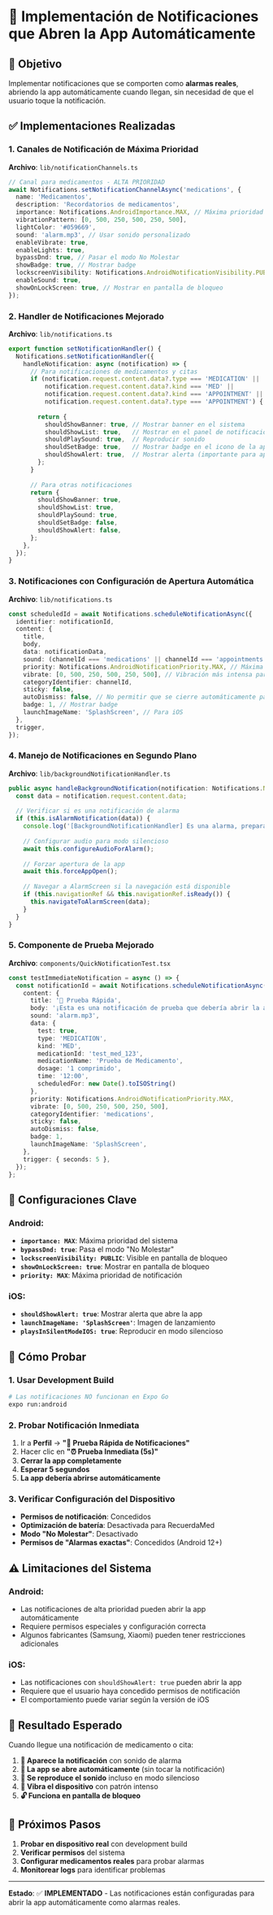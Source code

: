 # 🔔 Implementación de Notificaciones que Abren la App Automáticamente

## 🎯 **Objetivo**

Implementar notificaciones que se comporten como **alarmas reales**, abriendo la app automáticamente cuando llegan, sin necesidad de que el usuario toque la notificación.

## ✅ **Implementaciones Realizadas**

### 1. **Canales de Notificación de Máxima Prioridad**

**Archivo**: `lib/notificationChannels.ts`

```typescript
// Canal para medicamentos - ALTA PRIORIDAD
await Notifications.setNotificationChannelAsync('medications', {
  name: 'Medicamentos',
  description: 'Recordatorios de medicamentos',
  importance: Notifications.AndroidImportance.MAX, // Máxima prioridad
  vibrationPattern: [0, 500, 250, 500, 250, 500],
  lightColor: '#059669',
  sound: 'alarm.mp3', // Usar sonido personalizado
  enableVibrate: true,
  enableLights: true,
  bypassDnd: true, // Pasar el modo No Molestar
  showBadge: true, // Mostrar badge
  lockscreenVisibility: Notifications.AndroidNotificationVisibility.PUBLIC,
  enableSound: true,
  showOnLockScreen: true, // Mostrar en pantalla de bloqueo
});
```

### 2. **Handler de Notificaciones Mejorado**

**Archivo**: `lib/notifications.ts`

```typescript
export function setNotificationHandler() {
  Notifications.setNotificationHandler({
    handleNotification: async (notification) => {
      // Para notificaciones de medicamentos y citas
      if (notification.request.content.data?.type === 'MEDICATION' || 
          notification.request.content.data?.kind === 'MED' ||
          notification.request.content.data?.kind === 'APPOINTMENT' ||
          notification.request.content.data?.type === 'APPOINTMENT') {
        
        return {
          shouldShowBanner: true, // Mostrar banner en el sistema
          shouldShowList: true,   // Mostrar en el panel de notificaciones
          shouldPlaySound: true,  // Reproducir sonido
          shouldSetBadge: true,   // Mostrar badge en el icono de la app
          shouldShowAlert: true,  // Mostrar alerta (importante para apertura automática)
        };
      }
      
      // Para otras notificaciones
      return {
        shouldShowBanner: true,
        shouldShowList: true,
        shouldPlaySound: true,
        shouldSetBadge: false,
        shouldShowAlert: false,
      };
    },
  });
}
```

### 3. **Notificaciones con Configuración de Apertura Automática**

**Archivo**: `lib/notifications.ts`

```typescript
const scheduledId = await Notifications.scheduleNotificationAsync({
  identifier: notificationId,
  content: {
    title,
    body,
    data: notificationData,
    sound: (channelId === 'medications' || channelId === 'appointments') ? 'alarm.mp3' : 'default',
    priority: Notifications.AndroidNotificationPriority.MAX, // Máxima prioridad para alarmas
    vibrate: [0, 500, 250, 500, 250, 500], // Vibración más intensa para alarmas
    categoryIdentifier: channelId,
    sticky: false,
    autoDismiss: false, // No permitir que se cierre automáticamente para alarmas
    badge: 1, // Mostrar badge
    launchImageName: 'SplashScreen', // Para iOS
  },
  trigger,
});
```

### 4. **Manejo de Notificaciones en Segundo Plano**

**Archivo**: `lib/backgroundNotificationHandler.ts`

```typescript
public async handleBackgroundNotification(notification: Notifications.Notification) {
  const data = notification.request.content.data;
  
  // Verificar si es una notificación de alarma
  if (this.isAlarmNotification(data)) {
    console.log('[BackgroundNotificationHandler] Es una alarma, preparando apertura automática...');
    
    // Configurar audio para modo silencioso
    await this.configureAudioForAlarm();
    
    // Forzar apertura de la app
    await this.forceAppOpen();
    
    // Navegar a AlarmScreen si la navegación está disponible
    if (this.navigationRef && this.navigationRef.isReady()) {
      this.navigateToAlarmScreen(data);
    }
  }
}
```

### 5. **Componente de Prueba Mejorado**

**Archivo**: `components/QuickNotificationTest.tsx`

```typescript
const testImmediateNotification = async () => {
  const notificationId = await Notifications.scheduleNotificationAsync({
    content: {
      title: '🔔 Prueba Rápida',
      body: '¡Esta es una notificación de prueba que debería abrir la app!',
      sound: 'alarm.mp3',
      data: { 
        test: true, 
        type: 'MEDICATION',
        kind: 'MED',
        medicationId: 'test_med_123',
        medicationName: 'Prueba de Medicamento',
        dosage: '1 comprimido',
        time: '12:00',
        scheduledFor: new Date().toISOString()
      },
      priority: Notifications.AndroidNotificationPriority.MAX,
      vibrate: [0, 500, 250, 500, 250, 500],
      categoryIdentifier: 'medications',
      sticky: false,
      autoDismiss: false,
      badge: 1,
      launchImageName: 'SplashScreen',
    },
    trigger: { seconds: 5 },
  });
};
```

## 🔧 **Configuraciones Clave**

### **Android:**
- **`importance: MAX`**: Máxima prioridad del sistema
- **`bypassDnd: true`**: Pasa el modo "No Molestar"
- **`lockscreenVisibility: PUBLIC`**: Visible en pantalla de bloqueo
- **`showOnLockScreen: true`**: Mostrar en pantalla de bloqueo
- **`priority: MAX`**: Máxima prioridad de notificación

### **iOS:**
- **`shouldShowAlert: true`**: Mostrar alerta que abre la app
- **`launchImageName: 'SplashScreen'`**: Imagen de lanzamiento
- **`playsInSilentModeIOS: true`**: Reproducir en modo silencioso

## 📱 **Cómo Probar**

### 1. **Usar Development Build**
```bash
# Las notificaciones NO funcionan en Expo Go
expo run:android
```

### 2. **Probar Notificación Inmediata**
1. Ir a **Perfil** → **"🧪 Prueba Rápida de Notificaciones"**
2. Hacer clic en **"⏰ Prueba Inmediata (5s)"**
3. **Cerrar la app completamente**
4. **Esperar 5 segundos**
5. **La app debería abrirse automáticamente**

### 3. **Verificar Configuración del Dispositivo**
- **Permisos de notificación**: Concedidos
- **Optimización de batería**: Desactivada para RecuerdaMed
- **Modo "No Molestar"**: Desactivado
- **Permisos de "Alarmas exactas"**: Concedidos (Android 12+)

## ⚠️ **Limitaciones del Sistema**

### **Android:**
- Las notificaciones de alta prioridad pueden abrir la app automáticamente
- Requiere permisos especiales y configuración correcta
- Algunos fabricantes (Samsung, Xiaomi) pueden tener restricciones adicionales

### **iOS:**
- Las notificaciones con `shouldShowAlert: true` pueden abrir la app
- Requiere que el usuario haya concedido permisos de notificación
- El comportamiento puede variar según la versión de iOS

## 🎯 **Resultado Esperado**

Cuando llegue una notificación de medicamento o cita:

1. **🔔 Aparece la notificación** con sonido de alarma
2. **📱 La app se abre automáticamente** (sin tocar la notificación)
3. **🚨 Se reproduce el sonido** incluso en modo silencioso
4. **📳 Vibra el dispositivo** con patrón intenso
5. **🔓 Funciona en pantalla de bloqueo**

## 🔄 **Próximos Pasos**

1. **Probar en dispositivo real** con development build
2. **Verificar permisos** del sistema
3. **Configurar medicamentos reales** para probar alarmas
4. **Monitorear logs** para identificar problemas

---

**Estado**: ✅ **IMPLEMENTADO** - Las notificaciones están configuradas para abrir la app automáticamente como alarmas reales.
